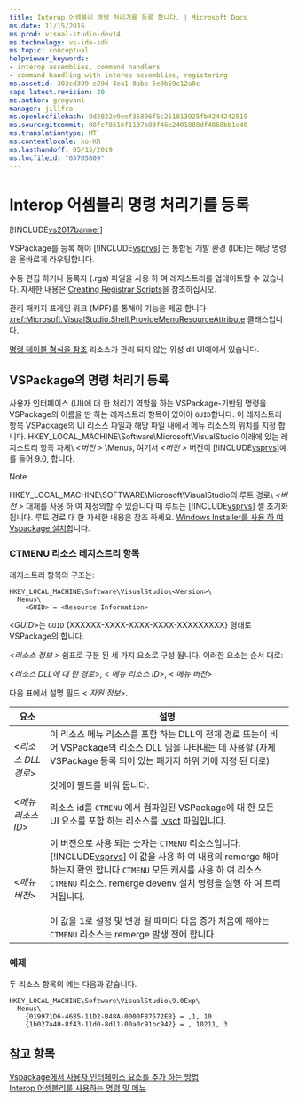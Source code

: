 ```yaml
---
title: Interop 어셈블리 명령 처리기를 등록 합니다. | Microsoft Docs
ms.date: 11/15/2016
ms.prod: visual-studio-dev14
ms.technology: vs-ide-sdk
ms.topic: conceptual
helpviewer_keywords:
- interop assemblies, command handlers
- command handling with interop assemblies, registering
ms.assetid: 303cd399-e29d-4ea1-8abe-5e0b59c12a0c
caps.latest.revision: 20
ms.author: gregvanl
manager: jillfra
ms.openlocfilehash: 9d2822e9eef36806f5c251813925fb4244242519
ms.sourcegitcommit: 08fc78516f1107b83f46e2401888df4868bb1e40
ms.translationtype: MT
ms.contentlocale: ko-KR
ms.lasthandoff: 05/15/2019
ms.locfileid: "65705809"
---
```

# <a name="registering-interop-assembly-command-handlers"></a>Interop 어셈블리 명령 처리기를 등록
[!INCLUDE[vs2017banner](../../includes/vs2017banner.md)]

VSPackage를 등록 해야 [!INCLUDE[vsprvs](../../includes/vsprvs-md.md)] 는 통합된 개발 환경 (IDE)는 해당 명령을 올바르게 라우팅합니다.  
  
 수동 편집 하거나 등록자 (.rgs) 파일을 사용 하 여 레지스트리를 업데이트할 수 있습니다. 자세한 내용은 [Creating Registrar Scripts](https://msdn.microsoft.com/library/cbd5024b-8061-4a71-be65-7fee90374a35)을 참조하십시오.  
  
 관리 패키지 프레임 워크 (MPF)를 통해이 기능을 제공 합니다 <xref:Microsoft.VisualStudio.Shell.ProvideMenuResourceAttribute> 클래스입니다.  
  
 [명령 테이블 형식을 참조](https://msdn.microsoft.com/09e9c6ef-9863-48de-9483-d45b7b7c798f) 리소스가 관리 되지 않는 위성 dll UI에에서 있습니다.  
  
## <a name="command-handler-registration-of-a-vspackage"></a>VSPackage의 명령 처리기 등록  
 사용자 인터페이스 (UI)에 대 한 처리기 역할을 하는 VSPackage-기반된 명령을 VSPackage의 이름을 딴 하는 레지스트리 항목이 있어야 `GUID`합니다. 이 레지스트리 항목 VSPackage의 UI 리소스 파일과 해당 파일 내에서 메뉴 리소스의 위치를 지정 합니다. HKEY_LOCAL_MACHINE\Software\Microsoft\VisualStudio 아래에 있는 레지스트리 항목 자체\\ *\<버전 >* \Menus, 여기서  *\<버전 >* 버전이 [!INCLUDE[vsprvs](../../includes/vsprvs-md.md)]예를 들어 9.0, 합니다.  
  
> [!NOTE]
> HKEY_LOCAL_MACHINE\SOFTWARE\Microsoft\VisualStudio의 루트 경로\\ *\<버전 >* 대체를 사용 하 여 재정의할 수 있습니다 때 루트는 [!INCLUDE[vsprvs](../../includes/vsprvs-md.md)] 셸 초기화 됩니다. 루트 경로 대 한 자세한 내용은 참조 하세요. [Windows Installer를 사용 하 여 Vspackage 설치](../../extensibility/internals/installing-vspackages-with-windows-installer.md)합니다.  
  
### <a name="the-ctmenu-resource-registry-entry"></a>CTMENU 리소스 레지스트리 항목  
 레지스트리 항목의 구조는:  
  
```  
HKEY_LOCAL_MACHINE\Software\VisualStudio\<Version>\  
  Menus\  
    <GUID> = <Resource Information>  
```  
  
 \<*GUID*>는 `GUID` {XXXXXX-XXXX-XXXX-XXXX-XXXXXXXXX} 형태로 VSPackage의 합니다.  
  
 *\<리소스 정보 >* 쉼표로 구분 된 세 가지 요소로 구성 됩니다. 이러한 요소는 순서 대로:  
  
 \<*리소스 DLL에 대 한 경로*>, \< *메뉴 리소스 ID*>, \< *메뉴 버전*>  
  
 다음 표에서 설명 필드 \< *자원 정보*>.  
  
|요소|설명|  
|-------------|-----------------|  
|\<*리소스 DLL 경로*>|이 리소스 메뉴 리소스를 포함 하는 DLL의 전체 경로 또는이 비어 VSPackage의 리소스 DLL 임을 나타내는 데 사용할 (자체 VSPackage 등록 되어 있는 패키지 하위 키에 지정 된 대로).<br /><br /> 것에이 필드를 비워 둡니다.|  
|\<*메뉴 리소스 ID*>|리소스 id를 `CTMENU` 에서 컴파일된 VSPackage에 대 한 모든 UI 요소를 포함 하는 리소스를 [.vsct](../../extensibility/internals/visual-studio-command-table-dot-vsct-files.md) 파일입니다.|  
|\<*메뉴 버전*>|이 버전으로 사용 되는 숫자는 `CTMENU` 리소스입니다. [!INCLUDE[vsprvs](../../includes/vsprvs-md.md)] 이 값을 사용 하 여 내용의 remerge 해야 하는지 확인 합니다 `CTMENU` 모든 캐시를 사용 하 여 리소스 `CTMENU` 리소스. remerge devenv 설치 명령을 실행 하 여 트리거됩니다.<br /><br /> 이 값을 1로 설정 및 변경 될 때마다 다음 증가 처음에 해야는 `CTMENU` 리소스는 remerge 발생 전에 합니다.|  
  
### <a name="example"></a>예제  
 두 리소스 항목의 예는 다음과 같습니다.  
  
```  
HKEY_LOCAL_MACHINE\Software\VisualStudio\9.0Exp\  
  Menus\  
    {019971D6-4685-11D2-B48A-0000F87572EB} = ,1, 10  
    {1b027a40-8f43-11d0-8d11-00a0c91bc942} = , 10211, 3  
```  
  
## <a name="see-also"></a>참고 항목  
 [Vspackage에서 사용자 인터페이스 요소를 추가 하는 방법](../../extensibility/internals/how-vspackages-add-user-interface-elements.md)   
 [Interop 어셈블리를 사용하는 명령 및 메뉴](../../extensibility/internals/commands-and-menus-that-use-interop-assemblies.md)

